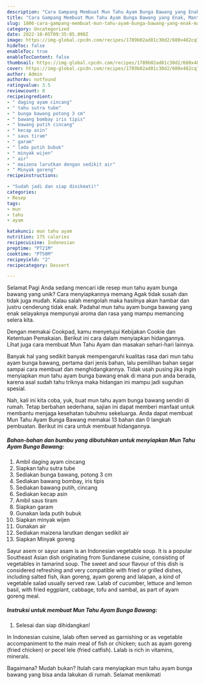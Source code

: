 ```yaml
---
description: "Cara Gampang Membuat Mun Tahu Ayam Bunga Bawang yang Enak, Mantap"
title: "Cara Gampang Membuat Mun Tahu Ayam Bunga Bawang yang Enak, Mantap"
slug: 1806-cara-gampang-membuat-mun-tahu-ayam-bunga-bawang-yang-enak-mantap
category: Uncategorized
date: 2022-10-05T09:35:05.098Z
image: https://img-global.cpcdn.com/recipes/1789b02ad81c30d2/680x482cq70/mun-tahu-ayam-bunga-bawang-foto-resep-utama.jpg
hideToc: false
enableToc: true
enableTocContent: false
thumbnail: https://img-global.cpcdn.com/recipes/1789b02ad81c30d2/680x482cq70/mun-tahu-ayam-bunga-bawang-foto-resep-utama.jpg
cover: https://img-global.cpcdn.com/recipes/1789b02ad81c30d2/680x482cq70/mun-tahu-ayam-bunga-bawang-foto-resep-utama.jpg
author: Admin
authorAv: notfound
ratingvalue: 3.5
reviewcount: 8
recipeingredient:
- " daging ayam cincang"
- " tahu sutra tube"
- " bunga bawang potong 3 cm"
- " bawang bombay iris tipis"
- " bawang putih cincang"
- " kecap asin"
- " saus tiram"
- " garam"
- " lada putih bubuk"
- " minyak wijen"
- " air"
- " maizena larutkan dengan sedikit air"
- " Minyak goreng"
recipeinstructions:

- "Sudah jadi dan siap dinikmati!"
categories:
- Resep
tags:
- mun
- tahu
- ayam

katakunci: mun tahu ayam 
nutrition: 175 calories
recipecuisine: Indonesian
preptime: "PT21M"
cooktime: "PT50M"
recipeyield: "2"
recipecategory: Dessert

---
```



Selamat Pagi Anda sedang mencari ide resep mun tahu ayam bunga bawang yang unik? Cara menyiapkannya memang Agak tidak susah dan tidak juga mudah. Kalau salah mengolah maka hasilnya akan hambar dan justru cenderung tidak enak. Padahal mun tahu ayam bunga bawang yang enak selayaknya mempunyai aroma dan rasa yang mampu memancing selera kita.


Dengan memakai Cookpad, kamu menyetujui Kebijakan Cookie dan Ketentuan Pemakaian. Berikut ini cara dalam menyiapkan hidangannya. Lihat juga cara membuat Mun Tahu Ayam dan masakan sehari-hari lainnya.

Banyak hal yang sedikit banyak mempengaruhi kualitas rasa dari mun tahu ayam bunga bawang, pertama dari jenis bahan, lalu pemilihan bahan segar sampai cara membuat dan menghidangkannya. Tidak usah pusing jika ingin menyiapkan mun tahu ayam bunga bawang enak di mana pun anda berada, karena asal sudah tahu triknya maka hidangan ini mampu jadi suguhan spesial.


Nah, kali ini kita coba, yuk, buat mun tahu ayam bunga bawang sendiri di rumah. Tetap berbahan sederhana, sajian ini dapat memberi manfaat untuk membantu menjaga kesehatan tubuhmu sekeluarga. Anda dapat membuat Mun Tahu Ayam Bunga Bawang memakai 13 bahan dan 0 langkah pembuatan. Berikut ini cara untuk membuat hidangannya.

<!--inarticleads1-->

##### Bahan-bahan dan bumbu yang dibutuhkan untuk menyiapkan Mun Tahu Ayam Bunga Bawang:

1. Ambil  daging ayam cincang
1. Siapkan  tahu sutra tube
1. Sediakan  bunga bawang, potong 3 cm
1. Sediakan  bawang bombay, iris tipis
1. Sediakan  bawang putih, cincang
1. Sediakan  kecap asin
1. Ambil  saus tiram
1. Siapkan  garam
1. Gunakan  lada putih bubuk
1. Siapkan  minyak wijen
1. Gunakan  air
1. Sediakan  maizena larutkan dengan sedikit air
1. Siapkan  Minyak goreng


Sayur asem or sayur asam is an Indonesian vegetable soup. It is a popular Southeast Asian dish originating from Sundanese cuisine, consisting of vegetables in tamarind soup. The sweet and sour flavour of this dish is considered refreshing and very compatible with fried or grilled dishes, including salted fish, ikan goreng, ayam goreng and lalapan, a kind of vegetable salad usually served raw. Lalab of cucumber, lettuce and lemon basil, with fried eggplant, cabbage, tofu and sambal, as part of ayam goreng meal. 

<!--inarticleads2-->

##### Instruksi untuk membuat Mun Tahu Ayam Bunga Bawang:


1. Selesai dan siap dihidangkan!

In Indonesian cuisine, lalab often served as garnishing or as vegetable accompaniment to the main meal of fish or chicken; such as ayam goreng (fried chicken) or pecel lele (fried catfish). Lalab is rich in vitamins, minerals. 

Bagaimana? Mudah bukan? Itulah cara menyiapkan mun tahu ayam bunga bawang yang bisa anda lakukan di rumah. Selamat menikmati
